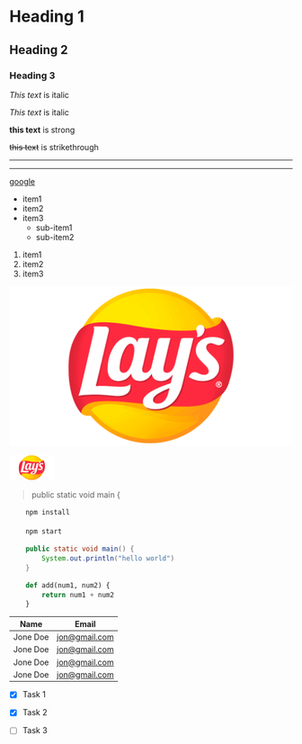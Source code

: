 <!-- heading -->
# Heading 1
## Heading 2
### Heading 3

<!-- italics -->
*This text* is italic

_This text_ is italic

<!-- Strong -->

**this text** is strong

<!-- Strikethrough -->
~~this text~~ is strikethrough

<!-- Horizontal Rule -->
---
---

<!-- link -->
[google](https://www.google.com/)

<!-- UL -->
* item1
* item2
* item3
    * sub-item1
    * sub-item2

<!-- OL -->
1. item1
1. item2
1. item3

<!-- image -->
![logo](.\logo.png)


<img src=".\logo.png" alt="logo" width="80"/>

<!-- blockquote -->
> public static void main {     


<!--inline code block -->

```bash
    npm install

    npm start
```

```java
    public static void main() {
        System.out.println("hello world")
    }
```

```python
    def add(num1, num2) {
        return num1 + num2
    }
```

<!-- table -->
|Name    |Email         |
|--------|--------------|
|Jone Doe| jon@gmail.com|
|Jone Doe| jon@gmail.com|
|Jone Doe| jon@gmail.com|
|Jone Doe| jon@gmail.com|

<!-- Task list -->

* [x] Task 1
* [x] Task 2
* [ ] Task 3

